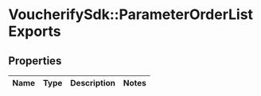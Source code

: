 # VoucherifySdk::ParameterOrderListExports

## Properties

| Name | Type | Description | Notes |
| ---- | ---- | ----------- | ----- |

